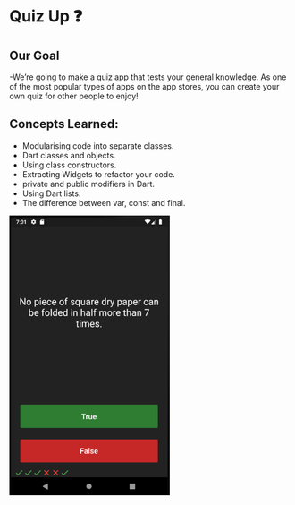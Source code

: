 # Quiz Up ❓

## Our Goal

-We’re going to make a quiz app that tests your general knowledge. As one of the most popular types of apps on the app stores, you can create your own quiz for other people to enjoy!

## Concepts Learned:

- Modularising code into separate classes.
- Dart classes and objects.
- Using class constructors.
- Extracting Widgets to refactor your code.
- private and public modifiers in Dart.
- Using Dart lists.
- The difference between var, const and final.

<img src='readme/app.PNG' height = 500>